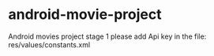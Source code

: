 # android-movie-project
Android movies project stage 1
please add Api key in the file: res/values/constants.xml
